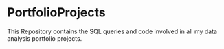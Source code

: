 # PortfolioProjects

This Repository contains the SQL queries and code involved in all my data analysis portfolio projects. 
